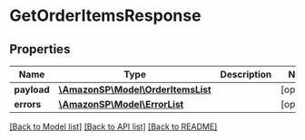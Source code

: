 # GetOrderItemsResponse

## Properties
Name | Type | Description | Notes
------------ | ------------- | ------------- | -------------
**payload** | [**\AmazonSP\Model\OrderItemsList**](OrderItemsList.md) |  | [optional] 
**errors** | [**\AmazonSP\Model\ErrorList**](ErrorList.md) |  | [optional] 

[[Back to Model list]](../../README.md#documentation-for-models) [[Back to API list]](../../README.md#documentation-for-api-endpoints) [[Back to README]](../../README.md)

